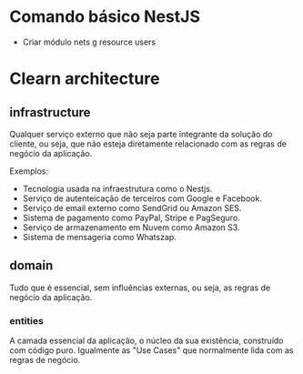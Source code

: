 # Comando básico NestJS

- Criar módulo nets g resource users

# Clearn architecture

## infrastructure
Qualquer serviço externo que não seja parte integrante da solução do cliente, ou seja, que não esteja diretamente relacionado com as regras de negócio da aplicação.

Exemplos:
 - Tecnologia usada na infraestrutura como o Nestjs.
 - Serviço de autenteicação de terceiros com Google e Facebook.
 - Serviço de email externo como SendGrid ou Amazon SES.
 - Sistema de pagamento como PayPal, Stripe e PagSeguro.
 - Serviço de armazenamento em Nuvem como Amazon S3.
 - Sistema de mensageria como Whatszap.

## domain
Tudo que é essencial, sem influências externas, ou seja, as regras de negócio da aplicação.

### entities
A camada essencial da aplicação, o núcleo da sua existência, construído com código puro.
Igualmente as "Use Cases" que normalmente lida com as regras de negócio.
